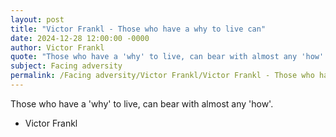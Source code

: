 ```yaml
---
layout: post
title: "Victor Frankl - Those who have a why to live can"
date: 2024-12-28 12:00:00 -0000
author: Victor Frankl
quote: "Those who have a 'why' to live, can bear with almost any 'how'."
subject: Facing adversity
permalink: /Facing adversity/Victor Frankl/Victor Frankl - Those who have a why to live can
---
```


Those who have a 'why' to live, can bear with almost any 'how'.

- Victor Frankl

